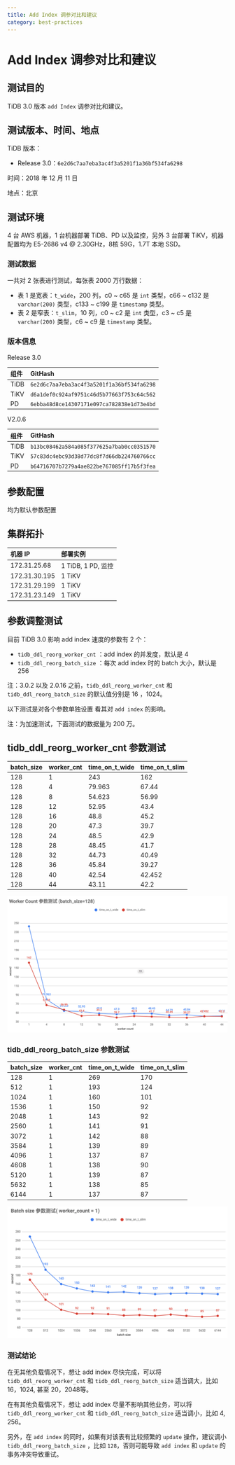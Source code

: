 ```yaml
---
title: Add Index 调参对比和建议
category: best-practices
---
```


# Add Index 调参对比和建议

## 测试目的

TiDB 3.0 版本 `add Index` 调参对比和建议。

## 测试版本、时间、地点

TiDB 版本：

- Release 3.0：`6e2d6c7aa7eba3ac4f3a5201f1a36bf534fa6298`

时间：2018 年 12 月 11 日

地点：北京

## 测试环境

4 台 AWS 机器，1 台机器部署 TiDB、PD 以及监控，另外 3 台部署 TiKV，机器配置均为  E5-2686 v4 @ 2.30GHz，8核 59G，1.7T  本地 SSD。

### 测试数据

一共对 2 张表进行测试，每张表 2000 万行数据：

- 表 1 是宽表：`t_wide`，200 列，c0 ~ c65 是 `int` 类型，c66 ~ c132 是 `varchar(200)` 类型，c133 ~ c199 是 `timestamp` 类型。
- 表 2 是窄表：`t_slim`，10 列，c0 ~ c2 是 `int` 类型，c3 ~ c5 是 `varchar(200)` 类型，c6 ~ c9 是 `timestamp` 类型。

### 版本信息

Release 3.0

| 组件  |                  GitHash                   |
| :--- | :---------------------------------------- |
| TiDB  | `6e2d6c7aa7eba3ac4f3a5201f1a36bf534fa6298` |
| TiKV  | `d6a1def0c924af9751c46d5b77663f753c64c562` |
|  PD   | `6ebba48d8ce14307171e097ca782838e1d73e4bd` |

V2.0.6

| 组件  |                  GitHash                   |
| :--- | :---------------------------------------- |
| TiDB  | `b13bc08462a584a085f377625a7bab0cc0351570` |
| TiKV  | `57c83dc4ebc93d38d77dc8f7d66db224760766cc` |
|  PD   | `b64716707b7279a4ae822be767085ff17b5f3fea` |

## 参数配置

均为默认参数配置

## 集群拓扑

| 机器 IP       | 部署实例                |
| :------------ | :---------------------- |
| 172.31.25.68  | 1 TiDB,  1 PD, 监控 |
| 172.31.30.195 | 1 TiKV                |
| 172.31.29.199 | 1 TiKV                |
| 172.31.23.149 | 1 TiKV                |

## 参数调整测试

目前 TiDB 3.0 影响 add index 速度的参数有 2 个：

* `tidb_ddl_reorg_worker_cnt` ：add index 的并发度，默认是 4
* `tidb_ddl_reorg_batch_size` ：每次 add index 时的 batch 大小，默认是 256

注：3.0.2 以及 2.0.16 之前，`tidb_ddl_reorg_worker_cnt` 和 `tidb_ddl_reorg_batch_size` 的默认值分别是 16 ，1024。

以下测试是对各个参数单独设置 看其对 `add index` 的影响。

注：为加速测试，下面测试的数据量为 200 万。

## tidb_ddl_reorg_worker_cnt 参数测试

| batch_size | worker_cnt | time_on_t_wide | time_on_t_slim |
| :--------- | :--------- | :------------- | :------------- |
| 128        | 1          | 243            | 162            |
| 128        | 4          | 79.963         | 67.44          |
| 128        | 8          | 54.623         | 56.99          |
| 128        | 12         | 52.95          | 43.4           |
| 128        | 16         | 48.8           | 45.2           |
| 128        | 20         | 47.3           | 39.7           |
| 128        | 24         | 48.5           | 42.9           |
| 128        | 28         | 48.45          | 41.7           |
| 128        | 32         | 44.73          | 40.49          |
| 128        | 36         | 45.84          | 39.27          |
| 128        | 40         | 42.54          | 42.452         |
| 128        | 44         | 43.11          | 42.2           |

![add-index-best-practices-03](/media/add-index-best-practices-03.png)

### tidb_ddl_reorg_batch_size 参数测试

| batch_size | worker_cnt | time_on_t_wide | time_on_t_slim |
| :--------- | :--------- | :------------- | :------------- |
| 128        | 1          | 269            | 170            |
| 512        | 1          | 193            | 124            |
| 1024       | 1          | 160            | 101            |
| 1536       | 1          | 150            | 92             |
| 2048       | 1          | 143            | 92             |
| 2560       | 1          | 141            | 91             |
| 3072       | 1          | 142            | 88             |
| 3584       | 1          | 139            | 89             |
| 4096       | 1          | 137            | 87             |
| 4608       | 1          | 138            | 90             |
| 5120       | 1          | 139            | 87             |
| 5632       | 1          | 138            | 85             |
| 6144       | 1          | 137            | 87             |

![add-index-best-practices-04](/media/add-index-best-practices-04.png)

### 测试结论

在无其他负载情况下，想让 add index 尽快完成，可以将 `tidb_ddl_reorg_worker_cnt` 和 `tidb_ddl_reorg_batch_size` 适当调大，比如 16，1024, 甚至 20，2048等。

在有其他负载情况下，想让 add index 尽量不影响其他业务，可以将 `tidb_ddl_reorg_worker_cnt` 和 `tidb_ddl_reorg_batch_size` 适当调小，比如 4, 256。

另外，在 `add index` 的同时，如果有对该表有比较频繁的 `update` 操作，建议调小 `tidb_ddl_reorg_batch_size` ，比如 `128`，否则可能导致 `add index` 和 `update` 的事务冲突导致重试。
